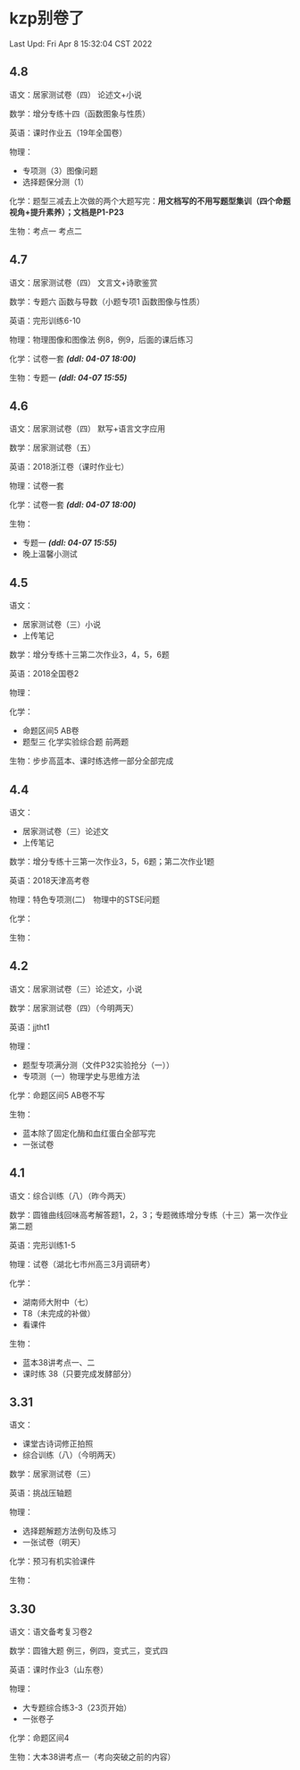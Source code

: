 <style>
body
{
    background-image:url(https://s2.ax1x.com/2020/02/09/1f060J.jpg);
    opacity:0.9;
    background-size:cover;
    background-position:center;
    background-attachment:fixed;
}
</style>

# kzp别卷了

Last Upd: Fri Apr  8 15:32:04 CST 2022

## 4.8

语文：居家测试卷（四） 论述文+小说

数学：增分专练十四（函数图象与性质）

英语：课时作业五（19年全国卷）

物理：

-   专项测（3）图像问题
-   选择题保分测（1）

化学：题型三减去上次做的两个大题写完：**用文档写的不用写题型集训（四个命题视角+提升素养）；文档是P1-P23**

生物：考点一 考点二

## 4.7

语文：居家测试卷（四） 文言文+诗歌鉴赏

数学：专题六 函数与导数（小题专项1 函数图像与性质）

英语：完形训练6-10

物理：物理图像和图像法 例8，例9，后面的课后练习

化学：试卷一套 ***(ddl: 04-07 18:00)***

生物：专题一 ***(ddl: 04-07 15:55)***

## 4.6

语文：居家测试卷（四） 默写+语言文字应用

数学：居家测试卷（五）

英语：2018浙江卷（课时作业七）

物理：试卷一套

化学：试卷一套 ***(ddl: 04-07 18:00)***

生物：

-   专题一 ***(ddl: 04-07 15:55)***
-   晚上温馨小测试

## 4.5

语文：

-   居家测试卷（三）小说
-   上传笔记

数学：增分专练十三第二次作业3，4，5，6题

英语：2018全国卷2

物理：

化学：

-   命题区间5  AB卷
-   题型三 化学实验综合题  前两题

生物：步步高蓝本、课时练选修一部分全部完成

## 4.4

语文：

-   居家测试卷（三）论述文
-   上传笔记

数学：增分专练十三第一次作业3，5，6题；第二次作业1题

英语：2018天津高考卷

物理：特色专项测(二)　物理中的STSE问题

化学：

生物：                                                                                                   

## 4.2

语文：居家测试卷（三）论述文，小说

数学：居家测试卷（四）（今明两天）

英语：jjtht1

物理：

-   题型专项满分测（文件P32实验抢分（一））
-   专项测（一）物理学史与思维方法

化学：命题区间5  AB卷不写

生物：

-   蓝本除了固定化酶和血红蛋白全部写完
-   一张试卷

## 4.1

语文：综合训练（八）（昨今两天）

数学：圆锥曲线回味高考解答题1，2，3；专题微练增分专练（十三）第一次作业第二题

英语：完形训练1-5

物理：试卷（湖北七市州高三3月调研考）

化学：

-   湖南师大附中（七）
-   T8（未完成的补做）
-   看课件

生物：

-   蓝本38讲考点一、二
-   课时练 38（只要完成发酵部分）

## 3.31

语文：

-   课堂古诗词修正拍照
-   综合训练（八）（今明两天）

数学：居家测试卷（三）

英语：挑战压轴题

物理：

-   选择题解题方法例句及练习
-   一张试卷（明天）

化学：预习有机实验课件

生物：

## 3.30

语文：语文备考复习卷2

数学：圆锥大题 例三，例四，变式三，变式四 

英语：课时作业3（山东卷）

物理：

-   大专题综合练3-3（23页开始）
-   一张卷子

化学：命题区间4

生物：大本38讲考点一（考向突破之前的内容）
